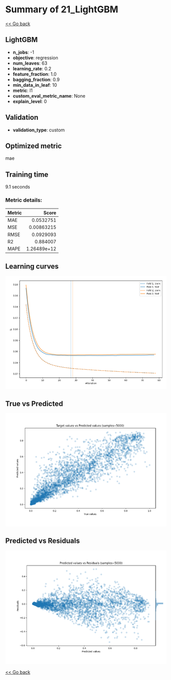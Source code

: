 # Summary of 21_LightGBM

[<< Go back](../README.md)


## LightGBM
- **n_jobs**: -1
- **objective**: regression
- **num_leaves**: 63
- **learning_rate**: 0.2
- **feature_fraction**: 1.0
- **bagging_fraction**: 0.9
- **min_data_in_leaf**: 10
- **metric**: l1
- **custom_eval_metric_name**: None
- **explain_level**: 0

## Validation
 - **validation_type**: custom

## Optimized metric
mae

## Training time

9.1 seconds

### Metric details:
| Metric   |       Score |
|:---------|------------:|
| MAE      | 0.0532751   |
| MSE      | 0.00863215  |
| RMSE     | 0.0929093   |
| R2       | 0.884007    |
| MAPE     | 1.26489e+12 |



## Learning curves
![Learning curves](learning_curves.png)
## True vs Predicted

![True vs Predicted](true_vs_predicted.png)


## Predicted vs Residuals

![Predicted vs Residuals](predicted_vs_residuals.png)



[<< Go back](../README.md)
